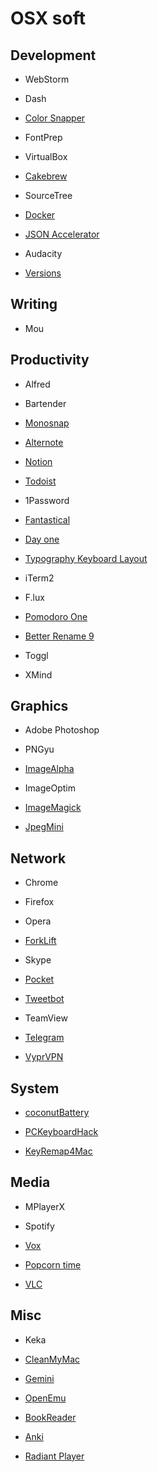# OSX soft

## Development


* WebStorm

* Dash

* [Color Snapper](https://itunes.apple.com/ru/app/colorsnapper/id418176775?mt=12)

* FontPrep

* VirtualBox

* [Cakebrew](https://www.cakebrew.com/)

* SourceTree

* [Docker](https://www.docker.com/)

* [JSON Accelerator](https://itunes.apple.com/ru/app/json-accelerator/id511324989?l=en&mt=12)

* Audacity

* [Versions](http://versionsapp.com/)

## Writing

* Mou

## Productivity

* Alfred

* Bartender

* [Monosnap](https://itunes.apple.com/ru/app/monosnap/id540348655?mt=12)

* [Alternote](https://itunes.apple.com/ru/app/alternote-beautiful-note-taking/id974971992?l=en&mt=12)

* [Notion](https://www.notion.so)

* [Todoist](https://todoist.com)

* 1Password

* [Fantastical](https://itunes.apple.com/ru/app/fantastical/id435003921?mt=12)


* [Day one](https://itunes.apple.com/us/app/day-one/id422304217?mt=12)

* [Typography Keyboard Layout](http://ilyabirman.net/typography-layout/)

* iTerm2

* F.lux

* [Pomodoro One](https://itunes.apple.com/us/app/pomodoro-one/id907364780)

* [Better Rename 9](https://itunes.apple.com/ru/app/better-rename-9/id414209656?l=en&mt=12)

* Toggl

* XMind

## Graphics

* Adobe Photoshop

* PNGyu

* [ImageAlpha](http://pngmini.com/)

* ImageOptim

* [ImageMagick](http://www.imagemagick.org/script/binary-releases.php#macosx)

* [JpegMini](http://www.jpegmini.com/mac)

## Network

* Chrome

* Firefox

* Opera

* [ForkLift](https://itunes.apple.com/ru/app/forklift-file-manager-ftp/id412448059)

* Skype

* [Pocket](http://getpocket.com/apps/desktop/)

* [Tweetbot](https://itunes.apple.com/ru/app/tweetbot-for-twitter/id557168941)

* TeamView

* [Telegram](https://itunes.apple.com/ru/app/telegram/id747648890?l=en&mt=12)

* [VyprVPN](https://www.goldenfrog.com/vyprvpn)

## System


* [coconutBattery](http://www.coconut-flavour.com/coconutbattery/#idDownload)

* [PCKeyboardHack](https://pqrs.org/macosx/keyremap4macbook/pckeyboardhack.html.en)

* [KeyRemap4Mac](https://pqrs.org/macosx/keyremap4macbook/index.html.en)

## Media

* MPlayerX

* Spotify

* [Vox](https://itunes.apple.com/ru/app/vox/id461369673)

* [Popcorn time](http://popcorn-time.se/)

* [VLC](http://www.videolan.org/vlc/)

## Misc

* Keka

* [CleanMyMac](http://macpaw.com/cleanmymac)

* [Gemini](https://itunes.apple.com/us/app/gemini-the-duplicate-finder/id463541543)

* [OpenEmu](http://openemu.org/)

* [BookReader](https://itunes.apple.com/app/bookreader/id448943039)

* [Anki](http://ankisrs.net/)

* [Radiant Player](http://radiant-player.github.io/radiant-player-mac/)
